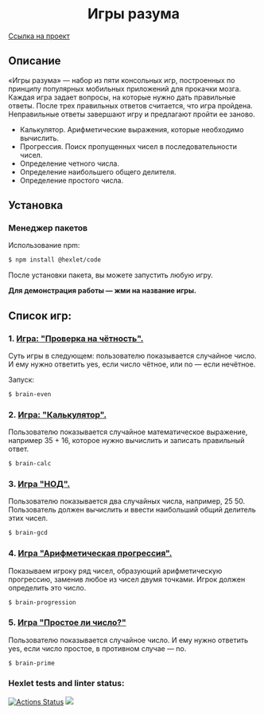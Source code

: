 <h1 style="text-align: center;">Игры разума</h1>

<a href="https://ru.hexlet.io/programs/frontend/projects/44">Ссылка на проект</a>

## Описание

«Игры разума» — набор из пяти консольных игр, построенных по принципу популярных мобильных приложений для прокачки мозга. Каждая игра задает вопросы, на которые нужно дать правильные ответы. После трех правильных ответов считается, что игра пройдена. Неправильные ответы завершают игру и предлагают пройти ее заново.

- Калькулятор. Арифметические выражения, которые необходимо вычислить.
- Прогрессия. Поиск пропущенных чисел в последовательности чисел.
- Определение четного числа.
- Определение наибольшего общего делителя.
- Определение простого числа.

## Установка

### Менеджер пакетов

Использование npm:

```bash
$ npm install @hexlet/code
```

После установки пакета, вы можете запустить любую игру.

**Для демонстрация работы — жми на название игры.**

## Список игр:

### 1. <a href="https://asciinema.org/a/Fj5gEV39uysKHdmoAkOqfck7I">Игра: "Проверка на чётность".</a>

Суть игры в следующем: пользователю показывается случайное число. И ему нужно ответить yes, если число чётное, или no — если нечётное.

Запуск:

```bash
$ brain-even
```

### 2. <a href="https://asciinema.org/a/FIs4NOpC9RDLL8PgB6m31T2L3">Игра: "Калькулятор".</a>

Пользователю показывается случайное математическое выражение, например 35 + 16, которое нужно вычислить и записать правильный ответ.

```bash
$ brain-calc
```

### 3. <a href="https://asciinema.org/a/D1rUCsS9dyYfbQ4SDUWicfRNW">Игра "НОД".</a>

Пользователю показывается два случайных числа, например, 25 50. Пользователь должен вычислить и ввести наибольший общий делитель этих чисел.

```bash
$ brain-gcd
```

### 4. <a href="https://asciinema.org/a/cpjKTH3OXbzKKlpgJInqhpNeI">Игра "Арифметическая прогрессия".</a>

Показываем игроку ряд чисел, образующий арифметическую прогрессию, заменив любое из чисел двумя точками. Игрок должен определить это число.

```bash
$ brain-progression
```

### 5. <a href="https://asciinema.org/a/0THMckZFd0PGa5s9tx1RN3pDM">Игра "Простое ли число?"</a>

Пользователю показывается случайное число. И ему нужно ответить yes, если число простое, в противном случае — no.

```bash
$ brain-prime
```

### Hexlet tests and linter status:

[![Actions Status](https://github.com/zebpaa/frontend-project-44/actions/workflows/hexlet-check.yml/badge.svg)](https://github.com/zebpaa/frontend-project-44/actions) <a href="https://codeclimate.com/github/zebpaa/frontend-project-44/maintainability"><img src="https://api.codeclimate.com/v1/badges/cfa5c1933860f91e9f90/maintainability" /></a>
